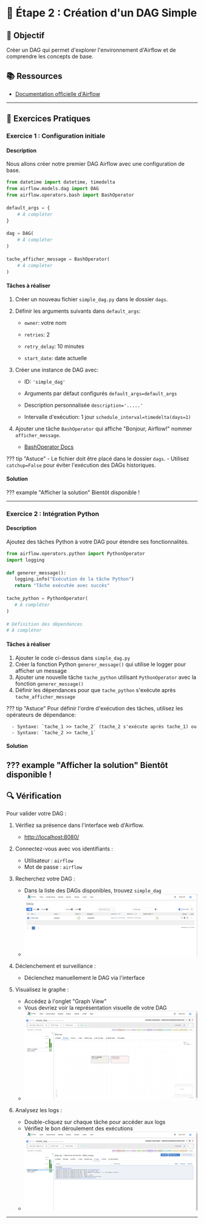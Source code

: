 # 🚀 Étape 2 : Création d'un DAG Simple

## 🎯 Objectif
Créer un DAG qui permet d'explorer l'environnement d'Airflow et de comprendre les concepts de base.

## 📚 Ressources
- [Documentation officielle d'Airflow](https://airflow.apache.org/docs/apache-airflow/stable/tutorial/fundamentals.html)

---

## 📝 Exercices Pratiques

### Exercice 1 : Configuration initiale

#### Description
Nous allons créer notre premier DAG Airflow avec une configuration de base.


```python { .py .copy }
from datetime import datetime, timedelta
from airflow.models.dag import DAG
from airflow.operators.bash import BashOperator

default_args = {
    # À compléter
}

dag = DAG(
    # À compléter
)

tache_afficher_message = BashOperator(
    # À compléter
)
```

#### Tâches à réaliser
1. Créer un nouveau fichier `simple_dag.py` dans le dossier `dags`.
2. Définir les arguments suivants dans `default_args`:
   
      - `owner`: votre nom
     
      - `retries`: 2
     
      - `retry_delay`: 10 minutes
     
      - `start_date`: date actuelle
  
3. Créer une instance de DAG avec:
   
      - ID: `'simple_dag'`
     
      - Arguments par défaut configurés `default_args=default_args`
     
      - Description personnalisée `description='.....'`
     
      - Intervalle d'exécution: 1 jour `schedule_interval=timedelta(days=1)`
  
4. Ajouter une tâche `BashOperator` qui affiche "Bonjour, Airflow!" nommer  `afficher_message`.
      - [BashOperator Docs](https://airflow.apache.org/docs/apache-airflow/stable/howto/operator/bash.html)

??? tip "Astuce"
      - Le fichier doit être placé dans le dossier `dags`.
      - Utilisez `catchup=False` pour éviter l'exécution des DAGs historiques.


#### Solution

??? example "Afficher la solution" 
    Bientôt disponible !

---

### Exercice 2 : Intégration Python

#### Description
Ajoutez des tâches Python à votre DAG pour étendre ses fonctionnalités.


```python { .py .copy }
from airflow.operators.python import PythonOperator
import logging

def generer_message():
   logging.info("Exécution de la tâche Python")
   return "Tâche exécutée avec succès"

tache_python = PythonOperator(
   # À compléter
)

# Définition des dépendances
# À compléter
```

#### Tâches à réaliser

1. Ajouter le code ci-dessus dans `simple_dag.py`
2. Créer la fonction Python `generer_message()` qui utilise le logger pour afficher un message
3. Ajouter une nouvelle tâche `tache_python` utilisant `PythonOperator` avec la fonction `generer_message()`
4. Définir les dépendances pour que `tache_python` s'exécute après `tache_afficher_message`

??? tip "Astuce"
    Pour définir l'ordre d'exécution des tâches, utilisez les opérateurs de dépendance:

      - Syntaxe: `tache_1 >> tache_2` (tache_2 s'exécute après tache_1) ou
      - Syntaxe: `tache_2 >> tache_1` 

  
#### Solution

??? example "Afficher la solution" 
    Bientôt disponible !
---

## 🔍 Vérification

Pour valider votre DAG :

1. Vérifiez sa présence dans l'interface web d'Airflow.
    - [http://localhost:8080/](http://localhost:8080/)

2. Connectez-vous avec vos identifiants :
    - Utilisateur : `airflow`
    - Mot de passe : `airflow`

3. Recherchez votre DAG :
    - Dans la liste des DAGs disponibles, trouvez `simple_dag`
    - ![Recherche du DAG](./image/search.png)

4. Déclenchement et surveillance :
    - Déclenchez manuellement le DAG via l'interface

5. Visualisez le graphe :
    - Accédez à l'onglet "Graph View"
    - Vous devriez voir la représentation visuelle de votre DAG
    - ![Vue graphique](./image/graph.png)

6. Analysez les logs :
    - Double-cliquez sur chaque tâche pour accéder aux logs
    - Vérifiez le bon déroulement des exécutions
    - ![Logs des tâches](./image/message.png)

---
    


